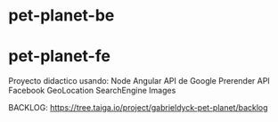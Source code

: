# pet-planet-be
# pet-planet-fe

Proyecto didactico usando:
Node
Angular
API de Google
Prerender
API Facebook
GeoLocation
SearchEngine
Images

BACKLOG: https://tree.taiga.io/project/gabrieldyck-pet-planet/backlog
